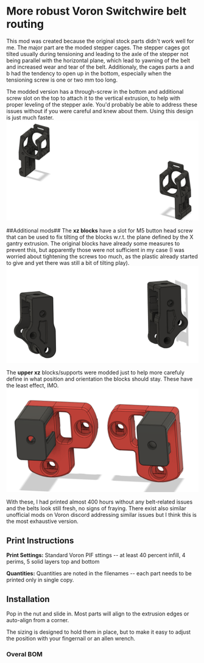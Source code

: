 # More robust Voron Switchwire belt routing

This mod was created because the original stock parts didn't work well for me. 
The major part are the moded stepper cages. The stepper cages got tilted usually 
during tensioning and leading to the axle of the stepper not being parallel 
with the horizontal plane, which lead to yawning of the belt and increased wear 
and tear of the belt. Additionaly, the cages parts a and b had the tendency 
to open up in the bottom,  especially when the tensioning screw is one or two mm too long.

The modded version has a through-screw in the bottom and additional screw slot
on the top to attach it to the vertical extrusion, to help with proper leveling
of the stepper axle. You'd probably be able to address these issues without
if you were careful and knew about them. Using this design is just much faster.
![Stepper cages](images/motor_cage.png)

##Additional mods##
The **xz blocks** have a slot for M5 button head screw that can be used to fix
tilting of the blocks w.r.t. the plane defined by the X gantry extrusion.
The original blocks have already some measures to prevent this, but apparently
those were not sufficient in my case (I was worried about tightening the screws
too much, as the plastic already started to give and yet there was still a bit of
tilting play). 
![XZ Blocks](images/xz_blocks.png)


The **upper xz** blocks/supports were modded just to help more carefuly define
in what position and orientation the blocks should stay. These have the least effect, IMO.
![Upper XZ blocks](images/upper_xz.png)

With these, I had printed almost 400 hours without any belt-related issues and 
the belts look still fresh, no signs of fraying.
There exist also similar unofficial mods on Voron discord addressing similar issues
but I think this is the most exhaustive version.

## Print Instructions

**Print Settings:** Standard Voron PIF sttings -- at least 40 percent infill, 4 perims, 5 solid layers top and bottom

**Quantities:** Quantities are noted in the filenames -- each part needs to be printed only in single copy.

## Installation

Pop in the nut and slide in.  Most parts will align to the extrusion edges or auto-align from a corner.

The sizing is designed to hold them in place, but to make it easy to adjust the position with your fingernail or an allen wrench.

### Overal BOM


